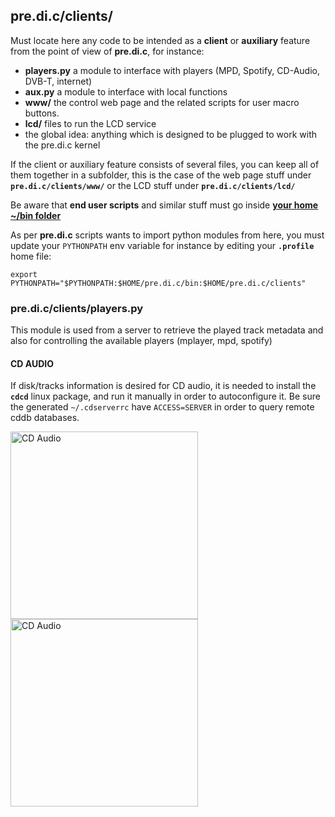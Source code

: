 
## pre.di.c/clients/

Must locate here any code to be intended as a **client** or **auxiliary** feature from the point of view of **pre.di.c**, for instance:

- **players.py** a module to interface with players (MPD, Spotify, CD-Audio, DVB-T, internet)
- **aux.py** a module to interface with local functions
- **www/** the control web page and the related scripts for user macro buttons.
- **lcd/** files to run the LCD service
- the global idea: anything which is designed to be plugged to work with the pre.di.c kernel

If the client or auxiliary feature consists of several files, you can keep all of them together in a subfolder, this is the case of the web page stuff under  **`pre.di.c/clients/www/`** or the LCD stuff under **`pre.di.c/clients/lcd/`**

Be aware that **end user scripts** and similar stuff must go inside **[your home ~/bin folder](https://github.com/Rsantct/pe.audio.sys/tree/master/bin)**


As per **pre.di.c** scripts wants to import python modules from here, you must update your `PYTHONPATH` env variable for instance by editing your **`.profile`** home file:
```
export PYTHONPATH="$PYTHONPATH:$HOME/pre.di.c/bin:$HOME/pre.di.c/clients"
```

### pre.di.c/clients/players.py

This module is used from a server to retrieve the played track metadata and also for controlling the available players (mplayer, mpd, spotify)

#### CD AUDIO
If disk/tracks information is desired for CD audio, it is needed to install the **`cdcd`** linux package, and run it manually in order to autoconfigure it. Be sure the generated `~/.cdserverrc` have `ACCESS=SERVER` in order to query remote cddb databases.

<image alt="CD Audio" src="https://github.com/Rsantct/pe.audio.sys/blob/master/pre.di.c/clients/www/images/control%20web%202.1%20CDAudio_a.jpg" width="300"/>

<image alt="CD Audio" src="https://github.com/Rsantct/pe.audio.sys/blob/master/pre.di.c/clients/www/images/control%20web%202.1%20CDAudio_b.jpg" width="300"/>
